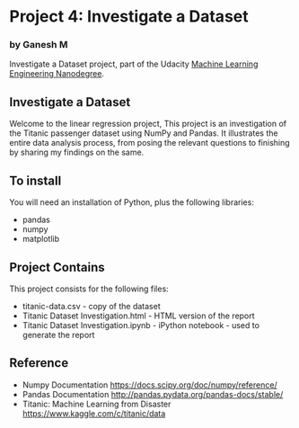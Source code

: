 # Project 4: Investigate a Dataset
### by Ganesh M

Investigate a Dataset project, part of the Udacity [Machine Learning Engineering Nanodegree](https://in.udacity.com/course/machine-learning-engineer-nanodegree--nd009).

## Investigate a Dataset

Welcome to the linear regression project, This project is an investigation of the Titanic passenger dataset using NumPy and Pandas. It illustrates the entire data analysis process, from posing the relevant questions to finishing by sharing my findings on the same.

## To install

You will need an installation of Python, plus the following libraries:

* pandas
* numpy
* matplotlib

## Project Contains

This project consists for the following files:

* titanic-data.csv - copy of the dataset
* Titanic Dataset Investigation.html - HTML version of the report
* Titanic Dataset Investigation.ipynb - iPython notebook - used to generate the report

## Reference

* Numpy Documentation https://docs.scipy.org/doc/numpy/reference/
* Pandas Documentation http://pandas.pydata.org/pandas-docs/stable/
* Titanic: Machine Learning from Disaster https://www.kaggle.com/c/titanic/data